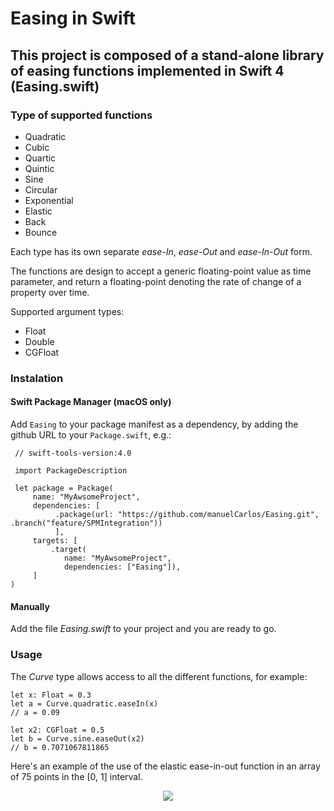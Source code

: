 # Easing in Swift

## This project is composed of a stand-alone library of easing functions implemented in Swift 4 (Easing.swift)

### Type of supported functions

- Quadratic
- Cubic
- Quartic
- Quintic
- Sine
- Circular
- Exponential
- Elastic
- Back
- Bounce

Each type has its own separate *ease-In*, *ease-Out* and *ease-In-Out* form.

The functions are design to accept a generic floating-point value as time parameter,
and return a floating-point denoting the rate of change of a property over time.

Supported argument types:

- Float
- Double
- CGFloat

### Instalation 

#### Swift Package Manager (macOS only)
Add `Easing` to your package manifest as a dependency, by adding the github URL to your `Package.swift`, e.g.:

     // swift-tools-version:4.0

     import PackageDescription

     let package = Package(
         name: "MyAwsomeProject",
         dependencies: [
              .package(url: "https://github.com/manuelCarlos/Easing.git", .branch("feature/SPMIntegration"))
              ],
         targets: [
             .target(
                name: "MyAwsomeProject",
                dependencies: ["Easing"]),
         ]
    )



#### Manually
Add the file *Easing.swift* to your project and you are ready to go.

### Usage

The *Curve* type allows access to all the different functions, for example:

    let x: Float = 0.3
    let a = Curve.quadratic.easeIn(x)
    // a = 0.09

    let x2: CGFloat = 0.5
    let b = Curve.sine.easeOut(x2)
    // b = 0.7071067811865

Here's an example of the use of the elastic ease-in-out function in an array of 75 points in the [0, 1] interval.

<p align="center">
   <img src="http://manuelcarlos.github.io/assets/img/easing.jpeg">
</p>
